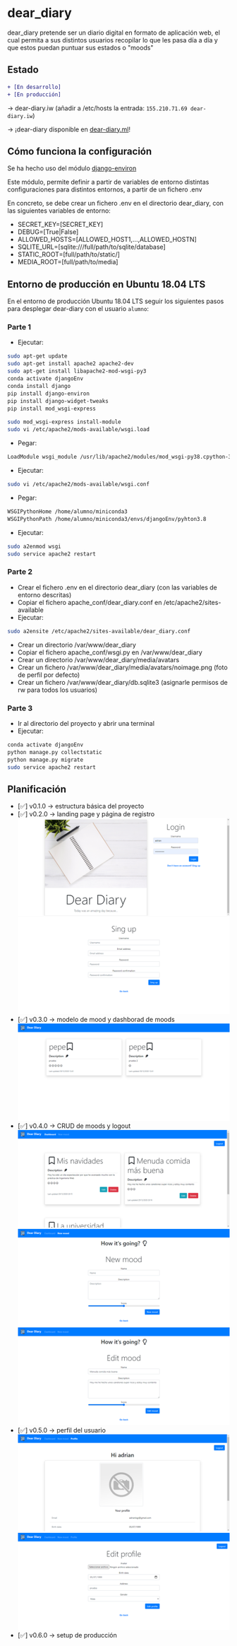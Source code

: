 # dear_diary
dear_diary pretende ser un diario digital en formato de aplicación web, el cual permita a sus distintos usuarios
recopilar lo que les pasa día a día y que estos puedan puntuar sus estados o "moods"

## Estado
```diff
+ [En desarrollo]
+ [En producción]
```
-> dear-diary.iw (añadir a /etc/hosts la entrada: `155.210.71.69 dear-diary.iw`)

-> ¡dear-diary disponible en [dear-diary.ml](http://dear-diary.ml)!

## Cómo funciona la configuración
Se ha hecho uso del módulo [django-environ](https://django-environ.readthedocs.io/en/latest/)

Este módulo, permite definir a partir de variables de entorno distintas configuraciones para
distintos entornos, a partir de un fichero .env

En concreto, se debe crear un fichero .env en el directorio dear_diary, con las siguientes
variables de entorno:
- SECRET_KEY=[SECRET_KEY]
- DEBUG=[True|False]
- ALLOWED_HOSTS=[ALLOWED_HOST1,...,ALLOWED_HOSTN]
- SQLITE_URL=[sqlite:///full/path/to/sqlite/database]
- STATIC_ROOT=[full/path/to/static/]
- MEDIA_ROOT=[full/path/to/media]

## Entorno de producción en Ubuntu 18.04 LTS
En el entorno de producción Ubuntu 18.04 LTS seguir los siguientes pasos para desplegar dear-diary
con el usuario `alumno`:
### Parte 1
- Ejecutar:
```sh
sudo apt-get update
sudo apt-get install apache2 apache2-dev
sudo apt-get install libapache2-mod-wsgi-py3
conda activate djangoEnv
conda install django
pip install django-environ
pip install django-widget-tweaks
pip install mod_wsgi-express
```
```sh
sudo mod_wsgi-express install-module
sudo vi /etc/apache2/mods-available/wsgi.load
```
- Pegar:
```sh
LoadModule wsgi_module /usr/lib/apache2/modules/mod_wsgi-py38.cpython-38-x86_64-linux-gnu.so
```
- Ejecutar:
```sh
sudo vi /etc/apache2/mods-available/wsgi.conf
```
- Pegar:
```sh
WSGIPythonHome /home/alumno/miniconda3
WSGIPythonPath /home/alumno/miniconda3/envs/djangoEnv/pyhton3.8
```
- Ejecutar:
```sh
sudo a2enmod wsgi
sudo service apache2 restart
```

### Parte 2
- Crear el fichero .env en el directorio dear_diary (con las variables de entorno descritas)
- Copiar el fichero apache_conf/dear_diary.conf en /etc/apache2/sites-available
- Ejecutar:
```sh
sudo a2ensite /etc/apache2/sites-available/dear_diary.conf
```
- Crear un directorio /var/www/dear_diary
- Copiar el fichero apache_conf/wsgi.py en /var/www/dear_diary
- Crear un directorio /var/www/dear_diary/media/avatars
- Crear un fichero /var/www/dear_diary/media/avatars/noimage.png (foto de perfil por defecto)
- Crear un fichero /var/www/dear_diary/db.sqlite3 (asignarle permisos de rw para todos los usuarios)

### Parte 3
- Ir al directorio del proyecto y abrir una terminal
- Ejecutar:
```sh
conda activate djangoEnv
python manage.py collectstatic
python manage.py migrate
sudo service apache2 restart
```

## Planificación
- [:white_check_mark:] v0.1.0 -> estructura básica del proyecto
- [:white_check_mark:] v0.2.0 -> landing page y página de registro
![v0.2.0_landing](screenshots/v0.2.0_landing.png)
![v0.2.0_singup](screenshots/v0.2.0_singup.png)
- [:white_check_mark:] v0.3.0 -> modelo de mood y dashborad de moods
![v0.3.0](screenshots/v0.3.0.png)
- [:white_check_mark:] v0.4.0 -> CRUD de moods y logout
![v0.4.0_dashboard](screenshots/v0.4.0_dashboard.png)
![v0.4.0_new](screenshots/v0.4.0_new.png)
![v0.4.0_edit](screenshots/v0.4.0_edit.png)
- [:white_check_mark:] v0.5.0 -> perfil del usuario
![v0.5.0_profile](screenshots/v0.5.0_profile.png)
![v0.5.0_edit_profile](screenshots/v0.5.0_edit_profile.png)
- [:white_check_mark:] v0.6.0 -> setup de producción